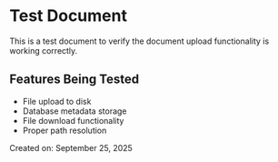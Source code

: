 # Test Document

This is a test document to verify the document upload functionality is working correctly.

## Features Being Tested
- File upload to disk
- Database metadata storage  
- File download functionality
- Proper path resolution

Created on: September 25, 2025